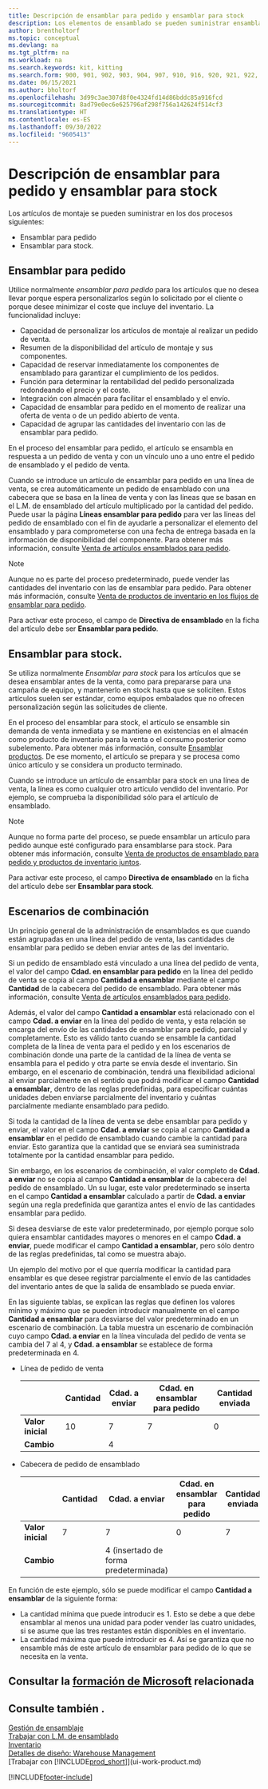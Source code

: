 ```yaml
---
title: Descripción de ensamblar para pedido y ensamblar para stock
description: Los elementos de ensamblado se pueden suministrar ensamblándolos cuando se ordenan o ensamblándolos para que se mantengan en el inventario hasta que sean necesarios en una orden de venta.
author: brentholtorf
ms.topic: conceptual
ms.devlang: na
ms.tgt_pltfrm: na
ms.workload: na
ms.search.keywords: kit, kitting
ms.search.form: 900, 901, 902, 903, 904, 907, 910, 916, 920, 921, 922, 923, 940, 941, 942, 930, 931, 932, 914, 915, 905
ms.date: 06/15/2021
ms.author: bholtorf
ms.openlocfilehash: 3d99c3ae307d8f0e4324fd14d86bddc85a916fcd
ms.sourcegitcommit: 8ad79e0ec6e625796af298f756a142624f514cf3
ms.translationtype: HT
ms.contentlocale: es-ES
ms.lasthandoff: 09/30/2022
ms.locfileid: "9605413"
---
```

# <a name="understanding-assemble-to-order-and-assemble-to-stock"></a>Descripción de ensamblar para pedido y ensamblar para stock

Los artículos de montaje se pueden suministrar en los dos procesos siguientes:  

-   Ensamblar para pedido  
-   Ensamblar para stock.  

## <a name="assemble-to-order"></a>Ensamblar para pedido

Utilice normalmente *ensamblar para pedido* para los artículos que no desea llevar porque espera personalizarlos según lo solicitado por el cliente o porque desee minimizar el coste que incluye del inventario. La funcionalidad incluye:  

-   Capacidad de personalizar los artículos de montaje al realizar un pedido de venta.  
-   Resumen de la disponibilidad del artículo de montaje y sus componentes.  
-   Capacidad de reservar inmediatamente los componentes de ensamblado para garantizar el cumplimiento de los pedidos.  
-   Función para determinar la rentabilidad del pedido personalizada redondeando el precio y el coste.  
-   Integración con almacén para facilitar el ensamblado y el envío.  
-   Capacidad de ensamblar para pedido en el momento de realizar una oferta de venta o de un pedido abierto de venta.  
-   Capacidad de agrupar las cantidades del inventario con las de ensamblar para pedido.  

En el proceso del ensamblar para pedido, el artículo se ensambla en respuesta a un pedido de venta y con un vínculo uno a uno entre el pedido de ensamblado y el pedido de venta.  

Cuando se introduce un artículo de ensamblar para pedido en una línea de venta, se crea automáticamente un pedido de ensamblado con una cabecera que se basa en la línea de venta y con las líneas que se basan en el L.M. de ensamblado del artículo multiplicado por la cantidad del pedido. Puede usar la página **Líneas ensamblar para pedido** para ver las líneas del pedido de ensamblado con el fin de ayudarle a personalizar el elemento del ensamblado y para comprometerse con una fecha de entrega basada en la información de disponibilidad del componente. Para obtener más información, consulte [Venta de artículos ensamblados para pedido](assembly-how-to-sell-items-assembled-to-order.md).  

> [!NOTE]  
>  Aunque no es parte del proceso predeterminado, puede vender las cantidades del inventario con las de ensamblar para pedido. Para obtener más información, consulte [Venta de productos de inventario en los flujos de ensamblar para pedido](assembly-how-to-sell-inventory-items-in-assemble-to-order-flows.md).  

 Para activar este proceso, el campo de **Directiva de ensamblado** en la ficha del artículo debe ser **Ensamblar para pedido**.  

## <a name="assemble-to-stock"></a>Ensamblar para stock.

 Se utiliza normalmente *Ensamblar para stock* para los artículos que se desea ensamblar antes de la venta, como para prepararse para una campaña de equipo, y mantenerlo en stock hasta que se soliciten. Estos artículos suelen ser estándar, como equipos embalados que no ofrecen personalización según las solicitudes de cliente.  

 En el proceso del ensamblar para stock, el artículo se ensamble sin demanda de venta inmediata y se mantiene en existencias en el almacén como producto de inventario para la venta o el consumo posterior como subelemento. Para obtener más información, consulte [Ensamblar productos](assembly-how-to-assemble-items.md). De ese momento, el artículo se prepara y se procesa como único artículo y se considera un producto terminado.  

 Cuando se introduce un artículo de ensamblar para stock en una línea de venta, la línea es como cualquier otro artículo vendido del inventario. Por ejemplo, se comprueba la disponibilidad sólo para el artículo de ensamblado.  

> [!NOTE]  
>  Aunque no forma parte del proceso, se puede ensamblar un artículo para pedido aunque esté configurado para ensamblarse para stock. Para obtener más información, consulte [Venta de productos de ensamblado para pedido y productos de inventario juntos](assembly-how-to-sell-assemble-to-order-items-and-inventory-items-together.md).  

 Para activar este proceso, el campo **Directiva de ensamblado** en la ficha del artículo debe ser **Ensamblar para stock**.  

## <a name="combination-scenarios"></a>Escenarios de combinación

 Un principio general de la administración de ensamblados es que cuando están agrupadas en una línea del pedido de venta, las cantidades de ensamblar para pedido se deben enviar antes de las del inventario.  

 Si un pedido de ensamblado está vinculado a una línea del pedido de venta, el valor del campo **Cdad. en ensamblar para pedido** en la línea del pedido de venta se copia al campo **Cantidad a ensamblar** mediante el campo **Cantidad** de la cabecera del pedido de ensamblado. Para obtener más información, consulte [Venta de artículos ensamblados para pedido](assembly-how-to-sell-items-assembled-to-order.md).  

 Además, el valor del campo **Cantidad a ensamblar** está relacionado con el campo **Cdad. a enviar** en la línea del pedido de venta, y esta relación se encarga del envío de las cantidades de ensamblar para pedido, parcial y completamente. Esto es válido tanto cuando se ensamble la cantidad completa de la línea de venta para el pedido y en los escenarios de combinación donde una parte de la cantidad de la línea de venta se ensambla para el pedido y otra parte se envía desde el inventario. Sin embargo, en el escenario de combinación, tendrá una flexibilidad adicional al enviar parcialmente en el sentido que podrá modificar el campo **Cantidad a ensamblar**, dentro de las reglas predefinidas, para especificar cuántas unidades deben enviarse parcialmente del inventario y cuántas parcialmente mediante ensamblado para pedido.  

 Si toda la cantidad de la línea de venta se debe ensamblar para pedido y enviar, el valor en el campo **Cdad. a enviar** se copia al campo **Cantidad a ensamblar** en el pedido de ensamblado cuando cambie la cantidad para enviar. Esto garantiza que la cantidad que se enviará sea suministrada totalmente por la cantidad ensamblar para pedido.  

 Sin embargo, en los escenarios de combinación, el valor completo de **Cdad. a enviar** no se copia al campo **Cantidad a ensamblar** de la cabecera del pedido de ensamblado. Un su lugar, este valor predeterminado se inserta en el campo **Cantidad a ensamblar** calculado a partir de **Cdad. a enviar** según una regla predefinida que garantiza antes el envío de las cantidades ensamblar para pedido.  

 Si desea desviarse de este valor predeterminado, por ejemplo porque solo quiera ensamblar cantidades mayores o menores en el campo **Cdad. a enviar**, puede modificar el campo **Cantidad a ensamblar**, pero sólo dentro de las reglas predefinidas, tal como se muestra abajo.  

 Un ejemplo del motivo por el que querría modificar la cantidad para ensamblar es que desee registrar parcialmente el envío de las cantidades del inventario antes de que la salida de ensamblado se pueda enviar.  

 En las siguiente tablas, se explican las reglas que definen los valores mínimo y máximo que se pueden introducir manualmente en el campo **Cantidad a ensamblar** para desviarse del valor predeterminado en un escenario de combinación. La tabla muestra un escenario de combinación cuyo campo **Cdad. a enviar** en la línea vinculada del pedido de venta se cambia del 7 al 4, y **Cdad. a ensamblar** se establece de forma predeterminada en 4.  

- Línea de pedido de venta

    |                | **Cantidad** | **Cdad. a enviar** | **Cdad. en ensamblar para pedido** | **Cantidad enviada** |
    |----------------|--------------|------------------|-------------------------------|----------------------|
    |**Valor inicial**| 10          | 7                | 7                             | 0                    |
    |**Cambio**      |              | 4                |                               |                      |

- Cabecera de pedido de ensamblado

    |                | **Cantidad** | **Cdad. a enviar** | **Cdad. en ensamblar para pedido** | **Cantidad enviada** |
    |----------------|--------------|------------------|-------------------------------|----------------------|
    |**Valor inicial**| 7           | 7                | 0                             | 7                    |
    |**Cambio**      |              | 4 (insertado de forma predeterminada)|                         |                      |

En función de este ejemplo, sólo se puede modificar el campo **Cantidad a ensamblar** de la siguiente forma:  

- La cantidad mínima que puede introducir es 1. Esto se debe a que debe ensamblar al menos una unidad para poder vender las cuatro unidades, si se asume que las tres restantes están disponibles en el inventario.  
- La cantidad máxima que puede introducir es 4. Así se garantiza que no ensamble más de este artículo de ensamblar para pedido de lo que se necesita en la venta.  

## <a name="see-related-microsoft-training"></a>Consultar la [formación de Microsoft](/training/paths/assemble-items-dynamics-365-business-central/) relacionada

## <a name="see-also"></a>Consulte también .

[Gestión de ensamblaje](assembly-assemble-items.md)  
[Trabajar con L.M. de ensamblado](assembly-how-work-assembly-boms.md)  
[Inventario](inventory-manage-inventory.md)  
[Detalles de diseño: Warehouse Management](design-details-warehouse-management.md)  
[Trabajar con [!INCLUDE[prod_short](includes/prod_short.md)]](ui-work-product.md)


[!INCLUDE[footer-include](includes/footer-banner.md)]
